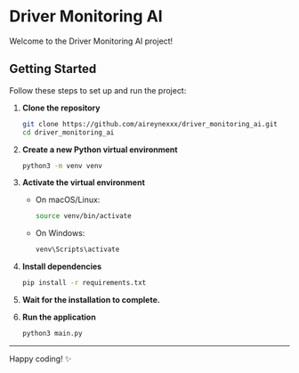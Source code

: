 # Driver Monitoring AI

Welcome to the Driver Monitoring AI project!

## Getting Started

Follow these steps to set up and run the project:

1. **Clone the repository**

   ```bash
   git clone https://github.com/aireynexxx/driver_monitoring_ai.git
   cd driver_monitoring_ai
   ```

2. **Create a new Python virtual environment**

   ```bash
   python3 -m venv venv
   ```

3. **Activate the virtual environment**

   * On macOS/Linux:

     ```bash
     source venv/bin/activate
     ```
   * On Windows:

     ```bash
     venv\Scripts\activate
     ```

4. **Install dependencies**

   ```bash
   pip install -r requirements.txt
   ```

5. **Wait for the installation to complete.**

6. **Run the application**

   ```bash
   python3 main.py
   ```

---

Happy coding! ✨
